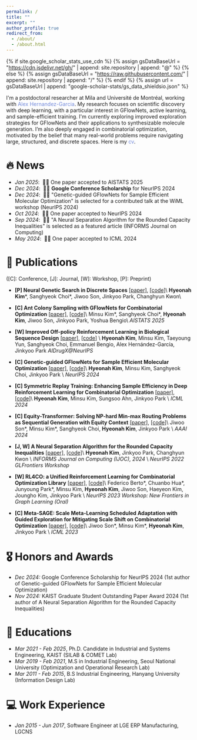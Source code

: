 ```yaml
---
permalink: /
title: ""
excerpt: ""
author_profile: true
redirect_from: 
  - /about/
  - /about.html
---
```


{% if site.google_scholar_stats_use_cdn %}
{% assign gsDataBaseUrl = "https://cdn.jsdelivr.net/gh/" | append: site.repository | append: "@" %}
{% else %}
{% assign gsDataBaseUrl = "https://raw.githubusercontent.com/" | append: site.repository | append: "/" %}
{% endif %}
{% assign url = gsDataBaseUrl | append: "google-scholar-stats/gs_data_shieldsio.json" %}

<span class='anchor' id='about-me'></span>


I'm a postdoctoral researcher at Mila and Université de Montréal, working with <a href="https://alexhernandezgarcia.github.io/" style="color: #7289da; text-decoration: none;">Alex Hernandez-Garcia</a>. My research focuses on scientific discovery with deep learning, with a particular interest in GFlowNets, active learning, and sample-efficient training. I'm currently exploring improved exploration strategies for GFlowNets and their applications to synthesizable molecule generation. I’m also deeply engaged in combinatorial optimization, motivated by the belief that many real-world problems require navigating large, structured, and discrete spaces. Here is my <a href="https://hyeonahkimm.github.io/assets/cv.pdf" class="link-in-list" style="color: #7289da; text-decoration: none;"> cv</a>.


# 🔥 News
- *Jan 2025*: &nbsp;🎉🎉 One paper accepted to AISTATS 2025
- *Dec 2024*: &nbsp;🎉🎉 **Google Conference Scholarship** for NeurIPS 2024
- *Dec 2024*: &nbsp;🎉🎉 "Genetic-guided GFlowNets for Sample Efficient Molecular Optimization" is selected for a contributed talk at the WiML workshop (NeurIPS 2024)
- *Oct 2024*: &nbsp;🎉🎉 One paper accepted to NeurIPS 2024
- *Sep 2024*: &nbsp;🎉🎉 "A Neural Separation Algorithm for the Rounded Capacity Inequalities" is selected as a featured article (INFORMS Journal on Computing)
- *May 2024*: &nbsp;🎉🎉 One paper accepted to ICML 2024

# 📝 Publications 
([C]: Conference, [J]: Journal, [W]: Workshop, [P]: Preprint)

- **[P] Neural Genetic Search in Discrete Spaces** [[paper]](https://arxiv.org/abs/2502.10433), [[code]](https://github.com/hyeonahkimm/ngs)\\
**Hyeonah Kim**\*, Sanghyeok Choi\*, Jiwoo Son, Jinkyoo Park, Changhyun Kwon\\

- **[C] Ant Colony Sampling with GFlowNets for Combinatorial Optimization** [[paper]](https://arxiv.org/abs/2403.07041), [[code]](https://github.com/ai4co/gfacs)\\
Minsu Kim\*, Sanghyeok Choi\*, **Hyeonah Kim**, Jiwoo Son, Jinkyoo Park, Yoshua Bengio\\
*AISTATS 2025*

- **[W] Improved Off-policy Reinforcement Learning in Biological Sequence Design** [[paper]](https://arxiv.org/abs/2410.04461), [[code]](https://github.com/hyeonahkimm/delta_cs) \\
**Hyeonah Kim**, Minsu Kim, Taeyoung Yun, Sanghyeok Choi, Emmanuel Bengio, Alex Hernández-García, Jinkyoo Park
*AIDrugX@NeurIPS*

- **[C] Genetic-guided GFlowNets for Sample Efficient Molecular Optimization** [[paper]](https://arxiv.org/abs/2402.05961), [[code]](https://github.com/hyeonahkimm/genetic_gfn)\\
**Hyeonah Kim**, Minsu Kim, Sanghyeok Choi, Jinkyoo Park \\
*NeurIPS 2024*

- **[C] Symmetric Replay Training: Enhancing Sample Efficiency in Deep Reinforcement Learning for Combinatorial Optimization** [[paper]](https://arxiv.org/abs/2306.01276), [[code]](https://github.com/kaist-silab/symmetric_replay)\\
**Hyeonah Kim**, Minsu Kim, Sungsoo Ahn, Jinkyoo Park \\
*ICML 2024*

- **[C] Equity-Transformer: Solving NP-hard Min-max Routing Problems as Sequential Generation with Equity Context** [[paper]](https://arxiv.org/abs/2306.02689), [[code]](https://github.com/kaist-silab/equity-transformer)\\
Jiwoo Son\*, Minsu Kim\*, Sanghyeok Choi, **Hyeonah Kim**, Jinkyoo Park \\
*AAAI 2024*

- **[J, W] A Neural Separation Algorithm for the Rounded Capacity Inequalities** [[paper]](https://doi.org/10.1287/ijoc.2022.0310), [[code]](https://github.com/hyeonahkimm/neuralsep)\\
**Hyeonah Kim**, Jinkyoo Park, Changhyun Kwon \\
*INFORMS Journal on Computing (IJOC), 2024* \\
*NeurIPS 2022 GLFrontiers Workshop*

- **[W] RL4CO: a Unified Reinforcement Learning for Combinatorial Optimization Library** [[paper]](https://arxiv.org/abs/2306.17100), [[code]](https://github.com/ai4co/rl4co)\\
Federico Berto\*, Chuanbo Hua\*, Junyoung Park\*, Minsu Kim, **Hyeonah Kim**, Jiwoo Son, Haeyeon Kim, Joungho Kim, Jinkyoo Park  \\
*NeurIPS 2023 Workshop: New Frontiers in Graph Learning (Oral)*

- **[C] Meta-SAGE: Scale Meta-Learning Scheduled Adaptation with Guided Exploration for Mitigating Scale Shift on Combinatorial Optimization** [[paper]](https://proceedings.mlr.press/v202/son23a.html), [[code]](https://github.com/kaist-silab/meta-sage)\\
Jiwoo Son\*, Minsu Kim\*, **Hyeonah Kim**, Jinkyoo Park \\
*ICML 2023*

# 🎖 Honors and Awards
- *Dec 2024:* Google Conference Scholarship for NeurIPS 2024 (1st author of Genetic-guided GFlowNets for Sample Efficient Molecular Optimization)
- *Nov 2024:* KAIST Graduate Student Outstanding Paper Award 2024 (1st author of A Neural Separation Algorithm for the Rounded Capacity Inequalities)
<!-- - *Feb 2015* Summa Cum Laude  -->

# 📖 Educations
- *Mar 2021 - Feb 2025*, Ph.D. Candidate in Industrial and Systems Engineering, KAIST (SILAB & COMET Lab)
- *Mar 2019 - Feb 2021*, M.S in Industrial Engineering, Seoul National University (Optimization and Operational Research Lab)
- *Mar 2011 - Feb 2015*, B.S Industrial Engineering, Hanyang University (Information Design Lab)

<!-- # 💬 Invited Talks
- *2021.06*, Lorem ipsum dolor sit amet, consectetur adipiscing elit. Vivamus ornare aliquet ipsum, ac tempus justo dapibus sit amet. 
- *2021.03*, Lorem ipsum dolor sit amet, consectetur adipiscing elit. Vivamus ornare aliquet ipsum, ac tempus justo dapibus sit amet.  \| [\[video\]](https://github.com/) -->

# 💻 Work Experience
- *Jan 2015 - Jun 2017*, Software Engineer at LGE ERP Manufacturing, LGCNS 
